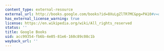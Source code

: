```yaml
---
content_type: external-resource
external_url: http://books.google.com/books?id=8XuLgZlTR7MC&pg=PA10#v=onepage
has_external_license_warning: true
license: https://en.wikipedia.org/wiki/All_rights_reserved
status: ''
title: Google Books
uid: acc99354-fb6b-4e05-81e6-160c89c08c1b
wayback_url: ''
---
```


